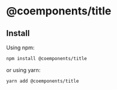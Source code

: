 # @coemponents/title

## Install

Using npm:

```sh
npm install @coemponents/title
```

or using yarn:

```sh
yarn add @coemponents/title
```
